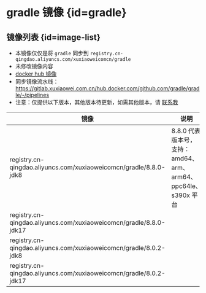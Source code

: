 # gradle 镜像 {id=gradle}

## 镜像列表 {id=image-list}

- 本镜像仅仅是将 `gradle` 同步到 `registry.cn-qingdao.aliyuncs.com/xuxiaoweicomcn/gradle`
- 未修改镜像内容
- [docker hub 镜像](https://hub.docker.com/_/gradle)
- 同步镜像流水线：https://gitlab.xuxiaowei.com.cn/hub.docker.com/github.com/gradle/gradle/-/pipelines
- 注意：仅提供以下版本，其他版本待更新，如需其他版本，请 [联系我](../../../guide/website.md)

| 镜像                                                                 | 说明                                              |
|--------------------------------------------------------------------|-------------------------------------------------|
| registry.cn-qingdao.aliyuncs.com/xuxiaoweicomcn/gradle/8.8.0-jdk8  | 8.8.0 代表版本号，支持：amd64、arm、arm64、ppc64le、s390x 平台 |
| registry.cn-qingdao.aliyuncs.com/xuxiaoweicomcn/gradle/8.8.0-jdk17 |                                                 |
| registry.cn-qingdao.aliyuncs.com/xuxiaoweicomcn/gradle/8.0.2-jdk8  |                                                 |
| registry.cn-qingdao.aliyuncs.com/xuxiaoweicomcn/gradle/8.0.2-jdk17 |                                                 |

<style>

._image_registry_cn-qingdao_aliyuncs_com_xuxiaoweicomcn_gradle table tr th:nth-child(1), 
._image_registry_cn-qingdao_aliyuncs_com_xuxiaoweicomcn_gradle table tr td:nth-child(1) {
    min-width: 480px;
}

._image_registry_cn-qingdao_aliyuncs_com_xuxiaoweicomcn_gradle table tr th:nth-child(2), 
._image_registry_cn-qingdao_aliyuncs_com_xuxiaoweicomcn_gradle table tr td:nth-child(2) {
    min-width: 600px;
}

</style>